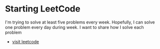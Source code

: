 # Starting LeetCode

I'm trying to solve at least five problems every week. Hopefully, I can solve one problem every day during week.
I want to share how I solve each problem

- [visit leetcode](https://leetcode.com/problemset/algorithms/)
